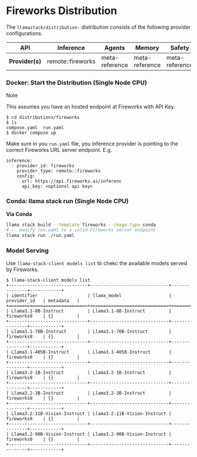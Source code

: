 # Fireworks Distribution

The `llamastack/distribution-` distribution consists of the following provider configurations.


| **API**         	| **Inference** 	| **Agents**     	| **Memory**                                       	| **Safety**     	| **Telemetry**  	|
|-----------------	|---------------	|----------------	|--------------------------------------------------	|----------------	|----------------	|
| **Provider(s)** 	| remote::fireworks   	| meta-reference 	| meta-reference 	| meta-reference 	| meta-reference 	|


### Docker: Start the Distribution (Single Node CPU)

> [!NOTE]
> This assumes you have an hosted endpoint at Fireworks with API Key.

```
$ cd distributions/fireworks
$ ls
compose.yaml  run.yaml
$ docker compose up
```

Make sure in you `run.yaml` file, you inference provider is pointing to the correct Fireworks URL server endpoint. E.g.
```
inference:
  - provider_id: fireworks
    provider_type: remote::fireworks
    config:
      url: https://api.fireworks.ai/inferenc
      api_key: <optional api key>
```

### Conda: llama stack run (Single Node CPU)

**Via Conda**

```bash
llama stack build --template fireworks --image-type conda
# -- modify run.yaml to a valid Fireworks server endpoint
llama stack run ./run.yaml
```


### Model Serving

Use `llama-stack-client models list` to chekc the available models served by Fireworks.
```
$ llama-stack-client models list
+------------------------------+------------------------------+---------------+------------+
| identifier                   | llama_model                  | provider_id   | metadata   |
+==============================+==============================+===============+============+
| Llama3.1-8B-Instruct         | Llama3.1-8B-Instruct         | fireworks0    | {}         |
+------------------------------+------------------------------+---------------+------------+
| Llama3.1-70B-Instruct        | Llama3.1-70B-Instruct        | fireworks0    | {}         |
+------------------------------+------------------------------+---------------+------------+
| Llama3.1-405B-Instruct       | Llama3.1-405B-Instruct       | fireworks0    | {}         |
+------------------------------+------------------------------+---------------+------------+
| Llama3.2-1B-Instruct         | Llama3.2-1B-Instruct         | fireworks0    | {}         |
+------------------------------+------------------------------+---------------+------------+
| Llama3.2-3B-Instruct         | Llama3.2-3B-Instruct         | fireworks0    | {}         |
+------------------------------+------------------------------+---------------+------------+
| Llama3.2-11B-Vision-Instruct | Llama3.2-11B-Vision-Instruct | fireworks0    | {}         |
+------------------------------+------------------------------+---------------+------------+
| Llama3.2-90B-Vision-Instruct | Llama3.2-90B-Vision-Instruct | fireworks0    | {}         |
+------------------------------+------------------------------+---------------+------------+
```
